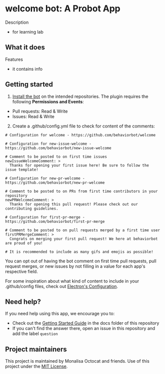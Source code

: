# welcome bot: A Probot App

Description 
- for learning lab


## What it does

Features
- it contains info

## Getting started

1. [Install the bot](https://github.com/apps/welcome) on the intended repositories. The plugin requires the following **Permissions and Events**:

- Pull requests: Read & Write
- Issues: Read & Write

2. Create a .github/config.yml file to check for content of the comments:

```
# Configuration for welcome - https://github.com/behaviorbot/welcome

# Configuration for new-issue-welcome - https://github.com/behaviorbot/new-issue-welcome

# Comment to be posted to on first time issues
newIssueWelcomeComment: >
  Thanks for opening your first issue here! Be sure to follow the issue template!

# Configuration for new-pr-welcome - https://github.com/behaviorbot/new-pr-welcome

# Comment to be posted to on PRs from first time contributors in your repository
newPRWelcomeComment: >
  Thanks for opening this pull request! Please check out our contributing guidelines.

# Configuration for first-pr-merge - https://github.com/behaviorbot/first-pr-merge

# Comment to be posted to on pull requests merged by a first time user
firstPRMergeComment: >
  Congrats on merging your first pull request! We here at behaviorbot are proud of you!

# It is recommended to include as many gifs and emojis as possible!
```

You can opt out of having the bot comment on first time pull requests, pull request merges, or new issues by not filling in a value for each app's respective field.

For some inspiration about what kind of content to include in your .github/config files, check out [Electron's Configuration](https://github.com/electron/electron/blob/master/.github/config.yml).

## Need help?

If you need help using this app, we encourage you to:

- Check out the [Getting Started Guide](docs/getting-started.md) in the docs folder of this repository
- If you can't find the answer there, open an issue in this repository and add the label `question`

## Project maintainers

This project is maintained by Monalisa Octocat and friends. Use of this project under the [MIT License](LICENSE.md).
